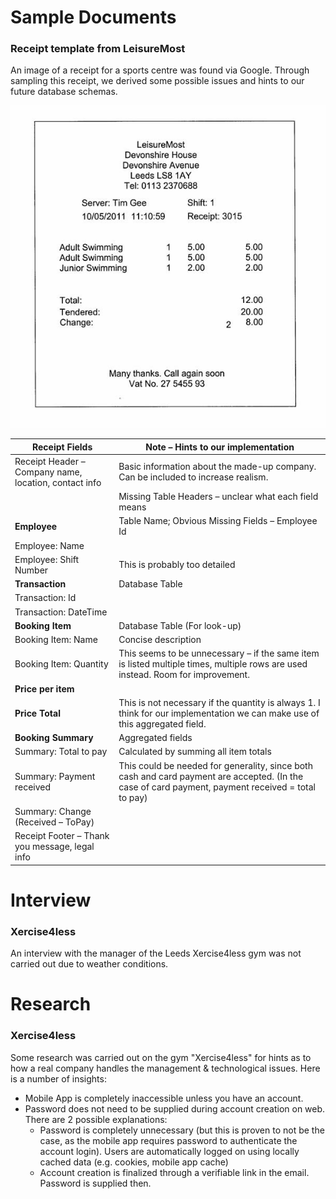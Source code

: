 # Sample Documents
### Receipt template from LeisureMost
An image of a receipt for a sports centre was found via Google. Through sampling this receipt, we derived some possible issues and hints to our future database schemas.

![image](uploads/cae351c5ad391753b3c1a580ae81f2bb/image.png)

| Receipt Fields                                | Note – Hints to our implementation                                                                                                                           |
|-----------------------------------------------|--------------------------------------------------------------------------------------------------------------------------------------------------------------|
| Receipt Header – Company name, location, contact info | Basic information about the made-up company. Can be included to increase realism. |
|                                               | Missing Table Headers – unclear what each field means |
| **Employee**                                  | Table Name; Obvious Missing Fields – Employee Id |
| Employee: Name                                |                               |
| Employee: Shift Number                        | This is probably too detailed |
| **Transaction**                               | Database Table |
| Transaction: Id                               |   |
| Transaction: DateTime                         |   |
| **Booking Item**                              | Database Table (For look-up) |
| Booking Item: Name                            | Concise description  |
| Booking Item: Quantity                        | This seems to be unnecessary – if the same item is listed multiple times, multiple rows are used instead. Room for improvement. |
| **Price per item**                      | |
| **Price Total**                         | This is not necessary if the quantity is always 1. I think for our implementation we can make use of this aggregated field.                        |
| **Booking Summary**                               | Aggregated fields |
| Summary: Total to pay                        | Calculated by summing all item totals |
| Summary: Payment received                    | This could be needed for generality, since both cash and card payment are accepted. (In the case of card payment, payment received = total to pay) |
| Summary: Change (Received – ToPay)           | |
| Receipt Footer – Thank you message, legal info       |  |



# Interview
### Xercise4less
An interview with the manager of the Leeds Xercise4less gym was not carried out due to weather conditions.



# Research
### Xercise4less
Some research was carried out on the gym "Xercise4less" for hints as to how a real company handles the management & technological issues. Here is a number of insights:
* Mobile App is completely inaccessible unless you have an account.
* Password does not need to be supplied during account creation on web. There are 2 possible explanations:
  - Password is completely unnecessary (but this is proven to not be the case, as the mobile app requires password to authenticate the account login). Users are automatically logged on using locally cached data (e.g. cookies, mobile app cache)
  - Account creation is finalized through a verifiable link in the email. Password is supplied then.
